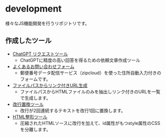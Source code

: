 # development
様々なJS機能開発を行うリポジトリです。
## 作成したツール
- [ChatGPT リクエストツール](https://square.staba.jp/development/chatgpt-request-tool/)
    - ChatGPTに精度の高い回答を得るための依頼文章作成ツール
- [よくあるお問い合わせフォーム](https://square.staba.jp/development/address-autofill/)
    - 郵便番号データ配信サービス（zipcloud）を使った住所自動入力付きのフォームです。
- [ファイルパスからリンク付きURL生成](https://square.staba.jp/development/path-url-maker/)
    - ファイルパスからHTMLファイルのみを抽出しリンク付きのURLを一覧で生成します。
- [改行置換ツール](https://square.staba.jp/development/newline-replacement/)
    - 改行が2回連続するテキストを改行1回に置換します。
- [HTML整形ツール](https://square.staba.jp/development/code-formatting/)
    - 圧縮されたHTMLソースに改行を加えて、id属性がもつstyle属性のCSSを分離します。
